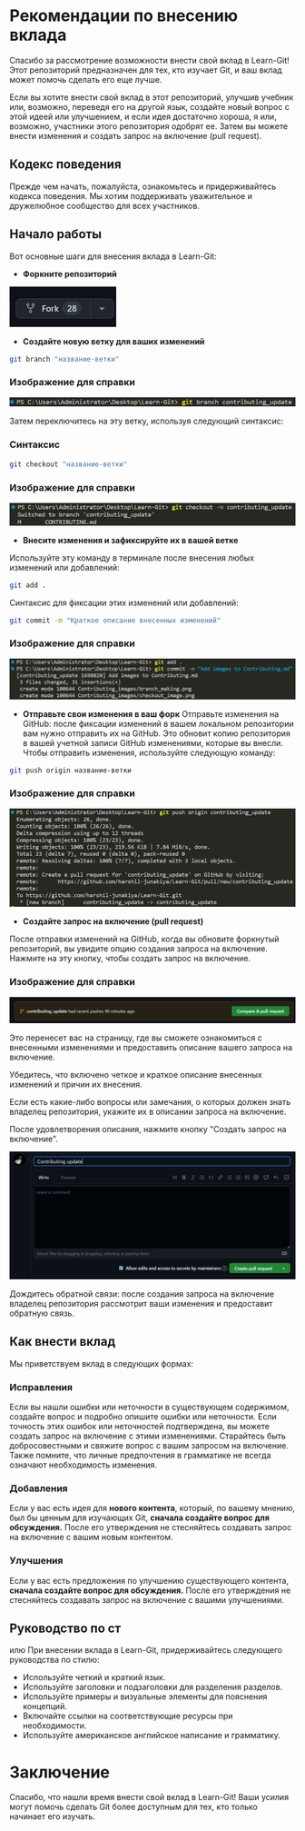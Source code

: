 # Рекомендации по внесению вклада
Спасибо за рассмотрение возможности внести свой вклад в Learn-Git! Этот репозиторий предназначен для тех, кто изучает Git, и ваш вклад может помочь сделать его еще лучше.

Если вы хотите внести свой вклад в этот репозиторий, улучшив учебник или, возможно, переведя его на другой язык, создайте новый вопрос с этой идеей или улучшением, и если идея достаточно хороша, я или, возможно, участники этого репозитория одобрят ее. Затем вы можете внести изменения и создать запрос на включение (pull request).

## Кодекс поведения
Прежде чем начать, пожалуйста, ознакомьтесь и придерживайтесь кодекса поведения. Мы хотим поддерживать уважительное и дружелюбное сообщество для всех участников.

## Начало работы
Вот основные шаги для внесения вклада в Learn-Git:

- **Форкните репозиторий**

![fork_image](./images/Readme_images/fork.png)

- **Создайте новую ветку для ваших изменений**

```bash
git branch "название-ветки"
```

### Изображение для справки
![branch_image](./images/Contributing_images/branch_making.png)

Затем переключитесь на эту ветку, используя следующий синтаксис:

### Синтаксис
```bash
git checkout "название-ветки"
```

### Изображение для справки
![checkout_branch](./images/Contributing_images/checkout_image.png)

- **Внесите изменения и зафиксируйте их в вашей ветке**

Используйте эту команду в терминале после внесения любых изменений или добавлений:

```bash
git add .
```

Синтаксис для фиксации этих изменений или добавлений:

```bash
git commit -m "Краткое описание внесенных изменений"
```

### Изображение для справки
![commiting_images](./images/Contributing_images/add_commit.png)

- **Отправьте свои изменения в ваш форк**
Отправьте изменения на GitHub: после фиксации изменений в вашем локальном репозитории вам нужно отправить их на GitHub. Это обновит копию репозитория в вашей учетной записи GitHub изменениями, которые вы внесли. Чтобы отправить изменения, используйте следующую команду:

```bash
git push origin название-ветки
```

### Изображение для справки
![Push](./images/Contributing_images/push_origin.png)

- **Создайте запрос на включение (pull request)**

После отправки изменений на GitHub, когда вы обновите форкнутый репозиторий, вы увидите опцию создания запроса на включение. Нажмите на эту кнопку, чтобы создать запрос на включение.

### Изображение для справки

![Pull Request](./images/Contributing_images/pull_request.png)

Это перенесет вас на страницу, где вы сможете ознакомиться с внесенными изменениями и предоставить описание вашего запроса на включение.

Убедитесь, что включено четкое и краткое описание внесенных изменений и причин их внесения.

Если есть какие-либо вопросы или замечания, о которых должен знать владелец репозитория, укажите их в описании запроса на включение.

После удовлетворения описания, нажмите кнопку "Создать запрос на включение".

![Last Image](./images/Contributing_images/last.png)

Дождитесь обратной связи: после создания запроса на включение владелец репозитория рассмотрит ваши изменения и предоставит обратную связь.

## Как внести вклад
Мы приветствуем вклад в следующих формах:

### Исправления
Если вы нашли ошибки или неточности в существующем содержимом, создайте вопрос и подробно опишите ошибки или неточности. Если точность этих ошибок или неточностей подтверждена, вы можете создать запрос на включение с этими изменениями. Старайтесь быть добросовестными и свяжите вопрос с вашим запросом на включение. Также помните, что личные предпочтения в грамматике не всегда означают необходимость изменения.

### Добавления
Если у вас есть идея для **нового контента**, который, по вашему мнению, был бы ценным для изучающих Git, **сначала создайте вопрос для обсуждения.** После его утверждения не стесняйтесь создавать запрос на включение с вашим новым контентом.

### Улучшения
Если у вас есть предложения по улучшению существующего контента, **сначала создайте вопрос для обсуждения.** После его утверждения не стесняйтесь создавать запрос на включение с вашими улучшениями.

## Руководство по ст

илю
При внесении вклада в Learn-Git, придерживайтесь следующего руководства по стилю:

- Используйте четкий и краткий язык.
- Используйте заголовки и подзаголовки для разделения разделов.
- Используйте примеры и визуальные элементы для пояснения концепций.
- Включайте ссылки на соответствующие ресурсы при необходимости.
- Используйте американское английское написание и грамматику.

# Заключение
Спасибо, что нашли время внести свой вклад в Learn-Git! Ваши усилия могут помочь сделать Git более доступным для тех, кто только начинает его изучать.
